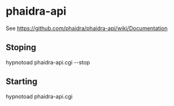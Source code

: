 phaidra-api 
===========

See https://github.com/phaidra/phaidra-api/wiki/Documentation

Stoping
-------

hypnotoad phaidra-api.cgi --stop

Starting
--------

hypnotoad phaidra-api.cgi
